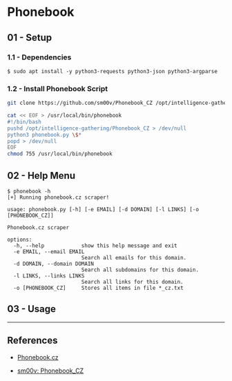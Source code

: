 # Phonebook

## 01 - Setup

### 1.1 - Dependencies

`$ sudo apt install -y python3-requests python3-json python3-argparse`

### 1.2 - Install Phonebook Script

```bash
git clone https://github.com/sm00v/Phonebook_CZ /opt/intelligence-gathering/Phonebook_CZ

cat << EOF > /usr/local/bin/phonebook
#!/bin/bash
pushd /opt/intelligence-gathering/Phonebook_CZ > /dev/null
python3 phonebook.py \$*
popd > /dev/null
EOF
chmod 755 /usr/local/bin/phonebook
```

## 02 - Help Menu

```
$ phonebook -h
[+] Running phonebook.cz scraper!

usage: phonebook.py [-h] [-e EMAIL] [-d DOMAIN] [-l LINKS] [-o [PHONEBOOK_CZ]]

Phonebook.cz scraper

options:
  -h, --help            show this help message and exit
  -e EMAIL, --email EMAIL
                        Search all emails for this domain.
  -d DOMAIN, --domain DOMAIN
                        Search all subdomains for this domain.
  -l LINKS, --links LINKS
                        Search all links for this domain.
  -o [PHONEBOOK_CZ]     Stores all items in file *_cz.txt

```

## 03 - Usage

---
## References

- [Phonebook.cz](https://phonebook.cz)

- [sm00v: Phonebook_CZ](https://github.com/sm00v/Phonebook_CZ)